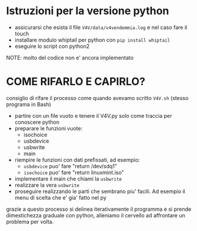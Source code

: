 # Istruzioni per la versione python

- assicurarsi che esista il file `V4V/data/v4vendemmia.log` e nel caso fare il touch
- installare modulo whiptail per python con `pip install whiptail`
- eseguire lo script con python2

NOTE: molto del codice non e' ancora implementato

# COME RIFARLO E CAPIRLO?

consiglio di rifare il processo come quando avevamo scritto `V4V.sh` (stesso programa in Bash)

- partire con un file vuoto e tenere il V4V.py solo come traccia per conoscere python
- preparare le funzioni vuote:
  - isochoice
  - usbdevice
  - usbwrite
  - main
- riempire le funzioni con dati prefissati, ad esempio:
  * `usbdevice` puo' fare "return /dev/sdq1"
  * `isochoice` puo' fare "return linuxmint.iso"
- implementare il main che chiami la `usbwrite`
- realizzare la vera `usbwrite`
- proseguire realizzando le parti che sembrano piu' facili. Ad esempio il menu di scelta che e' gia' fatto nel py

grazie a questo processo si delinea iterativamente il programma e si prende dimestichezza graduale con python,
alleniamo il cervello ad affrontare un problema per volta.

